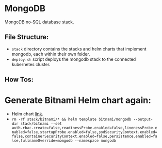 # MongoDB
MongoDB no-SQL database stack.

## File Structure:
- `stack` directory contains the stacks and helm charts that implement mongodb, each within their own folder.
- `deploy.sh` script deploys the mongodb stack to the connected kubernetes cluster.

## How Tos:
# Generate Bitnami Helm chart again:
- Helm chart [link](https://artifacthub.io/packages/helm/bitnami/mongodb?modal=install).
- `rm -rf stack/bitnami/* && helm template bitnami/mongodb --output-dir stack/bitnami --set auth.rbac.create=false,readinessProbe.enabled=false,livenessProbe.enabled=false,startupProbe.enabled=false,podSecurityContext.enabled=false,containerSecurityContext.enabled=false,persistence.enabled=false,fullnameOverride=mongodb --namespace mongodb`